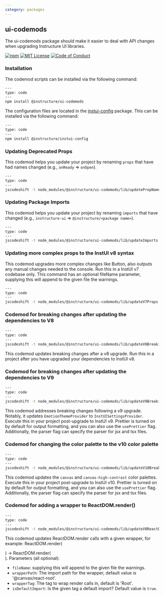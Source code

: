 ```yaml
---
category: packages
---
```


## ui-codemods

The ui-codemods package should make it easier to deal with API changes when upgrading Instructure UI libraries.

[![npm][npm]][npm-url]
[![MIT License][license-badge]][license]
[![Code of Conduct][coc-badge]][coc]

### Installation

The codemod scripts can be installed via the following command:

```sh
---
type: code
---
npm install @instructure/ui-codemods
```

The configuration files are located in the [instui-config](#instui-config) package.
This can be installed via the following command:

```sh
---
type: code
---
npm install @instructure/instui-config
```

### Updating Deprecated Props

This codemod helps you update your project by renaming `props` that have had names changed (e.g., `onReady` => `onOpen`).

```sh
---
type: code
---
jscodeshift -t node_modules/@instructure/ui-codemods/lib/updatePropNames.ts <path> --config=node_modules/@instructure/instui-config/codemod-configs/v<version number ex. 5 or 6>/propNames.config.json
```

### Updating Package Imports

This codemod helps you update your project by renaming `imports` that have changed (e.g., `instructure-ui` => `@instructure/<package name>`).

```sh
---
type: code
---
jscodeshift -t node_modules/@instructure/ui-codemods/lib/updateImports.ts <path> --config=node_modules/@instructure/instui-config/codemod-configs/v<version number ex. 5 or 6>/imports.config.js
```

### Updating more complex props to the InstUI v8 syntax

This codemod upgrades more complex changes like Button, also outputs any manual changes needed to the console. Run this in a InstUI v7 codebase only. This command has an optional fileName parameter, supplying this will append to the given file the warnings.

```sh
---
type: code
---
jscodeshift -t node_modules/@instructure/ui-codemods/lib/updateV7Props.ts <path> -fileName updateV7PropsWarnings.txt
```

### Codemod for breaking changes after updating the dependencies to V8

```sh
---
type: code
---
jscodeshift -t node_modules/@instructure/ui-codemods/lib/updateV8Breaking.ts <path>
```

This codemod updates breaking changes after a v8 upgrade. Run this in a project after you have upgraded your dependencies to InstUI v8.

### Codemod for breaking changes after updating the dependencies to V9

```sh
---
type: code
---
jscodeshift -t node_modules/@instructure/ui-codemods/lib/updateV9Breaking.ts <path> --parser=tsx --usePrettier=false
```

This codemod addresses breaking changes following a v9 upgrade. Notably, it updates `EmotionThemeProvider` to `InstUISettingsProvider`. Execute this in your project post-upgrade to InstUI v9. Prettier is turned on by default for output formatting, and you can also use the `usePrettier` flag. Additionally, the parser flag can specify the parser for jsx and tsx files.

### Codemod for changing the color palette to the v10 color palette

```sh
---
type: code
---
jscodeshift -t node_modules/@instructure/ui-codemods/lib/updateV10Breaking.ts <path> --parser=tsx --usePrettier=false
```

This codemod updates the `canvas` and `canvas-high-contrast` color palettes. Execute this in your project post-upgrade to InstUI v10. Prettier is turned on by default for output formatting, and you can also use the `usePrettier` flag. Additionally, the parser flag can specify the parser for jsx and tsx files.

### Codemod for adding a wrapper to ReactDOM.render()

```sh
---
type: code
---
jscodeshift -t node_modules/@instructure/ui-codemods/lib/updateV8ReactDOM.ts <path> -fileName updateV8ReactDOM.txt
```

This codemod updates ReactDOM.render calls with a given wrapper, for example:
ReactDOM.render(<div />) -> ReactDOM.render(<Root><div /></Root>).
Parameters (all optional):

- `fileName`: supplying this will append to the given file the warnings.
- `wrapperPath`: The import path for the wrapper, default value is '@canvas/react-root'.
- `wrapperTag`: The tag to wrap render calls in, default is 'Root'.
- `isDefaultImport`: Is the given tag a default import? Default value is `true`.

[npm]: https://img.shields.io/npm/v/@instructure/ui-codemods.svg
[npm-url]: https://npmjs.com/package/@instructure/ui-codemods
[license-badge]: https://img.shields.io/npm/l/instructure-ui.svg?style=flat-square
[license]: https://github.com/instructure/instructure-ui/blob/master/LICENSE.md
[coc-badge]: https://img.shields.io/badge/code%20of-conduct-ff69b4.svg?style=flat-square
[coc]: https://github.com/instructure/instructure-ui/blob/master/CODE_OF_CONDUCT.md

